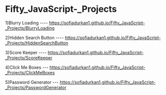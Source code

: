 # Fifty_JavaScript-_Projects

1)Blurry Loading ---- https://sofiadurkan1.github.io/Fifty_JavaScript-_Projects/BlurryLoading

2)Hidden Search Button ----  https://sofiadurkan1.github.io/Fifty_JavaScript-_Projects/HiddenSearchButton

3)Score Keeper ---- https://sofiadurkan1.github.io/Fifty_JavaScript-_Projects/ScoreKeeper

4)Click Me Boxes --- https://sofiadurkan1.github.io/Fifty_JavaScript-_Projects/ClickMeBoxes

5)Password Generator --- https://sofiadurkan1.github.io/Fifty_JavaScript-_Projects/PasswordGenerator
